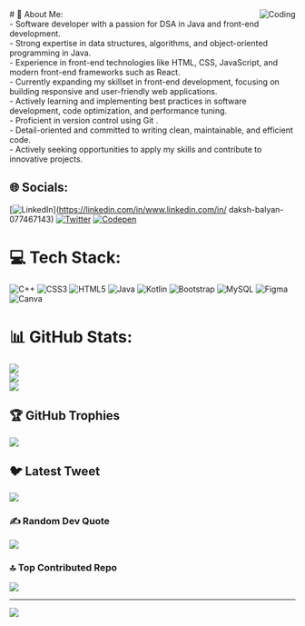 
<img align="right" alt="Coding" width="" src="https://media1.giphy.com/media/qgQUggAC3Pfv687qPC/giphy.gif">
# 💫 About Me:
<br>- Software developer with a passion for DSA in Java and front-end development.<br>- Strong expertise in data structures, algorithms, and object-oriented programming in Java.<br>- Experience in front-end technologies like HTML, CSS, JavaScript, and modern front-end frameworks such as React.<br>- Currently expanding my skillset in front-end development, focusing on building responsive and user-friendly web applications.<br>- Actively learning and implementing best practices in software development, code optimization, and performance tuning.<br>- Proficient in version control using Git .<br>- Detail-oriented and committed to writing clean, maintainable, and efficient code.<br>- Actively seeking opportunities to apply my skills and contribute to innovative projects.


## 🌐 Socials:
[![LinkedIn](https://img.shields.io/badge/LinkedIn-%230077B5.svg?logo=linkedin&logoColor=white)](https://linkedin.com/in/www.linkedin.com/in/ daksh-balyan-077467143) [![Twitter](https://img.shields.io/badge/Twitter-%231DA1F2.svg?logo=Twitter&logoColor=white)](https://twitter.com/@DakshBalyan7) [![Codepen](https://img.shields.io/badge/Codepen-000000?style=for-the-badge&logo=codepen&logoColor=white)](https://codepen.io/@dakkycoder24) 

# 💻 Tech Stack:
![C++](https://img.shields.io/badge/c++-%2300599C.svg?style=for-the-badge&logo=c%2B%2B&logoColor=white) ![CSS3](https://img.shields.io/badge/css3-%231572B6.svg?style=for-the-badge&logo=css3&logoColor=white) ![HTML5](https://img.shields.io/badge/html5-%23E34F26.svg?style=for-the-badge&logo=html5&logoColor=white) ![Java](https://img.shields.io/badge/java-%23ED8B00.svg?style=for-the-badge&logo=java&logoColor=white) ![Kotlin](https://img.shields.io/badge/kotlin-%230095D5.svg?style=for-the-badge&logo=kotlin&logoColor=white) ![Bootstrap](https://img.shields.io/badge/bootstrap-%23563D7C.svg?style=for-the-badge&logo=bootstrap&logoColor=white) ![MySQL](https://img.shields.io/badge/mysql-%2300f.svg?style=for-the-badge&logo=mysql&logoColor=white) 	![Figma](https://img.shields.io/badge/figma-%23F24E1E.svg?style=for-the-badge&logo=figma&logoColor=white) ![Canva](https://img.shields.io/badge/Canva-%2300C4CC.svg?style=for-the-badge&logo=Canva&logoColor=white)
# 📊 GitHub Stats:
![](https://github-readme-stats.vercel.app/api?username=DakshBalyan-Coder&theme=radical&hide_border=false&include_all_commits=true&count)<br/>
![](https://github-readme-streak-stats.herokuapp.com/?user=DakshBalyan-Coder&theme=radical&hide_border=false)<br/>
![](https://github-readme-stats.vercel.app/api/top-langs/?username=DakshBalyan-Coder&theme=radical&hide_border=false&include_all_commits=true&count_private=true&layout=compact)

## 🏆 GitHub Trophies
![](https://github-profile-trophy.vercel.app/?username=DakshBalyan-Coder&theme=radical&no-frame=false&no-bg=true&margin-w=4)

## 🐦 Latest Tweet
[![](https://gtce.itsvg.in/api?username=@DakshBalyan7)](https://github.com/VishwaGauravIn/github-twitter-card-embed)

### ✍️ Random Dev Quote
![](https://quotes-github-readme.vercel.app/api?type=horizontal&theme=radical)

### 🔝 Top Contributed Repo
![](https://github-contributor-stats.vercel.app/api?username=DakshBalyan-Coder&limit=5&theme=radical&combine_all_yearly_contributions=true)

---
[![](https://visitcount.itsvg.in/api?id=DakshBalyan-Coder&icon=0&color=0)](https://visitcount.itsvg.in)

<!-- Proudly created with GPRM ( https://gprm.itsvg.in ) -->

